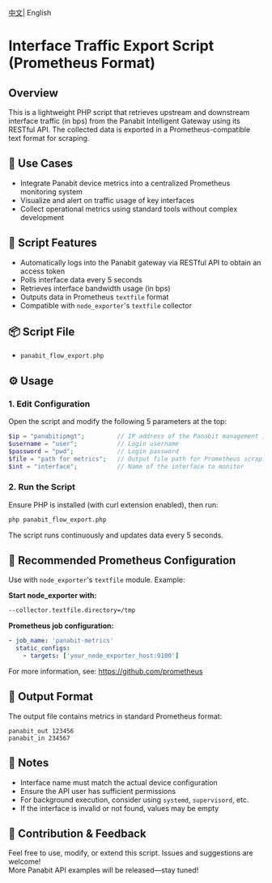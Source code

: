 <p>
<a href="README_CN.md">中文<a/>|  English   
</p>


# Interface Traffic Export Script (Prometheus Format)

## Overview  
This is a lightweight PHP script that retrieves upstream and downstream interface traffic (in bps) from the Panabit Intelligent Gateway using its RESTful API. The collected data is exported in a Prometheus-compatible text format for scraping.

## 🧰 Use Cases  
- Integrate Panabit device metrics into a centralized Prometheus monitoring system  
- Visualize and alert on traffic usage of key interfaces  
- Collect operational metrics using standard tools without complex development

## 🔁 Script Features  
- Automatically logs into the Panabit gateway via RESTful API to obtain an access token  
- Polls interface data every 5 seconds  
- Retrieves interface bandwidth usage (in bps)  
- Outputs data in Prometheus `textfile` format  
- Compatible with `node_exporter`'s `textfile` collector

## 📦 Script File  
- `panabit_flow_export.php`

## ⚙ Usage

### 1. Edit Configuration  
Open the script and modify the following 5 parameters at the top:

```php
$ip = "panabitipmgt";         // IP address of the Panabit management interface  
$username = "user";           // Login username  
$password = "pwd";            // Login password  
$file = "path for metrics";   // Output file path for Prometheus scraping  
$int = "interface";           // Name of the interface to monitor  
```

### 2. Run the Script  
Ensure PHP is installed (with curl extension enabled), then run:

```bash
php panabit_flow_export.php
```

The script runs continuously and updates data every 5 seconds.

## 🔗 Recommended Prometheus Configuration  

Use with `node_exporter`'s `textfile` module. Example:

**Start node_exporter with:**
```bash
--collector.textfile.directory=/tmp
```

**Prometheus job configuration:**
```yaml
- job_name: 'panabit-metrics'
  static_configs:
    - targets: ['your_node_exporter_host:9100']
```

For more information, see: https://github.com/prometheus

## 📝 Output Format  
The output file contains metrics in standard Prometheus format:

```
panabit_out 123456  
panabit_in 234567
```

## 🚧 Notes  
- Interface name must match the actual device configuration  
- Ensure the API user has sufficient permissions  
- For background execution, consider using `systemd`, `supervisord`, etc.  
- If the interface is invalid or not found, values may be empty

## 📣 Contribution & Feedback  
Feel free to use, modify, or extend this script. Issues and suggestions are welcome!  
More Panabit API examples will be released—stay tuned!

